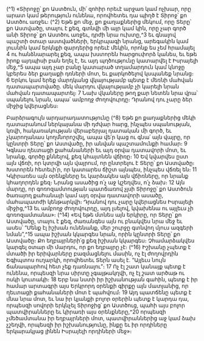
(^1) «Տիրոջը՝ քո Աստծուն, մի՛ զոհիր որեւէ արջառ կամ ոչխար, որը արատ կամ թերություն ունենա, որովհետեւ դա
պիղծ է Տիրոջ՝ քո Աստծու առջեւ։
(^2) Եթե քո մեջ, քո քաղաքներից մեկում, որը Տերը՝ քո Աստվածը, տալու է քեզ, գտնվի մի այր կամ կին, որը չար գործ
անի Տիրոջ՝ քո Աստծու առջեւ, դրժի նրա ուխտը,^3 եւ գնալով պաշտի օտար աստվածների, երկրպագի նրանց, արեգակին
կամ լուսնին կամ երկնքի զարդերից որեւէ մեկին, որոնք ես չեմ հրամայել 4 ու հանձնարարել քեզ, ապա խստորեն
հարցուփորձ կանես, եւ եթե իրոք այդպիսի բան եղել է, եւ այդ պղծությունը կատարվել է Իսրայելի մեջ,^5 ապա այդ չար
բանը կատարած տղամարդուն կամ կնոջը կբերես ձեր քաղաքի դռների մոտ, եւ քարկոծելով կսպանեք նրանց։ 6 Երկու
կամ երեք մարդկանց վկայությամբ պետք է մեռնի մահվան դատապարտվածը. մեկ մարդու վկայությամբ չի կարելի
նրան մահվան դատապարտել։ 7 Նախ վկաները թող քար նետեն նրա վրա՝ սպանելու նրան, ապա՝ ամբողջ ժողովուրդը։
Դրանով դու չարը ձեր միջից կվերացնես։


Բարձրագույն արդարադատությունը
(^8) Եթե քո քաղաքներից մեկի դատարանում ներկայանա մի դժվար հարց, ինչպես սպանության, կռվի,
հակառակության վերաբերյալ դատական մի գործ, եւ չկարողանաս կողմնորոշվել, ապա վե՛ր կաց ու գնա՛ այն վայրը, որ
կընտրի Տերը՝ քո Աստվածը, իր անվան պաշտամունքի համար։ 9 Կգնաս ղեւտացի քահանաների եւ այդ օրվա դատավորի
մոտ, եւ նրանք, գործը քննելով, քեզ կհայտնեն վճիռը։ 10 Եվ կվարվես ըստ այն վճռի, որ կտրվի այն վայրում, որ ընտրելու
է Տերը՝ քո Աստվածը։ Խստորեն հետեւի՛ր, որ կատարես ճիշտ այնպես, ինչպես վճռել են։ 11 Կկիրառես այն օրենքները եւ
կարձակես այն վճիռները, որ նրանք կհաղորդեն քեզ։ Նրանց ասածից ո՛չ աջ կշեղվես, ո՛չ ձախ։ 12 Այն մարդը, որ
գոռոզամտության պատճառով չլսի Տիրոջը՝ քո Աստծուն ծառայող քահանայի կամ այդ օրվա դատավորի ասածը,
մահապատժի կենթարկվի։ Դրանով դու չարը կվերացնես Իսրայելի միջից,^13 եւ ամբողջ ժողովուրդը, այդ լսելով,
կվախենա ու այլեւս չի գոռոզամտանա»։
(^14) «Եվ եթե մտնես այն երկիրը, որ Տերը՝ քո Աստվածը, տալու է քեզ, ժառանգես այն ու բնակվես նրա մեջ եւ ասես՝
“Մենք էլ իշխան ունենանք, մեր շուրջը գտնվող մյուս ազգերի նման”,^15 ապա իշխան կկարգես նրան, որին կընտրի Տերը՝
քո Աստվածը։ Քո եղբայրների՛ց քեզ իշխան կկարգես։ Չհամարձակվես կարգել օտար մի մարդու, որ քո եղբայրը չէ։
(^16) Իշխանը չպետք է մտածի իր երիվարները բազմացնելու մասին, ոչ էլ ժողովրդին Եգիպտոս ուղարկի, որովհետեւ Տերն
ասել է. “Այլեւս նույն ճանապարհով հետ չեք դառնալու”։ 17 Ոչ էլ շատ կանայք պետք է ունենա, որպեսզի նրա սիրտը
չգայթակղվի, ոչ էլ շատ արծաթ ու ոսկի կուտակի։ 18 Երբ նա նստի իր իշխանության գահին, պետք է իր համար արտագրի
այս Երկրորդ օրենքի գիրքը այն մատյանից, որ ղեւտացի քահանաների մոտ է պահվում։ 19 Այդ պատճենը պետք է մնա
նրա մոտ, եւ նա իր կյանքի բոլոր օրերին պետք է կարդա դա, որպեսզի սովորի երկնչել Տիրոջից՝ քո Աստծուց, պահի այս
բոլոր պատվիրանները եւ կիրառի այս օրենքները,^20 որպեսզի չմեծամտանա իր եղբայրների մոտ, պատվիրաններից աջ
կամ ձախ չշեղվի, որպեսզի իր իշխանությունը, ինքը եւ իր որդիները երկարակյաց լինեն Իսրայելի որդիների մեջ»։

